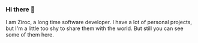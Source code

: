 ### Hi there 👋
I am Ziroc, a long time software developer. I have a lot of personal projects, but I'm a little too shy to share them with the world. But still you can see some of them here.


<!--
**ziroc/ziroc** is a ✨ _special_ ✨ repository because its `README.md` (this file) appears on your GitHub profile.

Here are some ideas to get you started:

- 🔭 I’m currently working on ...
- 🌱 I’m currently learning ...
- 👯 I’m looking to collaborate on ...
- 🤔 I’m looking for help with ...
- 💬 Ask me about ...
- 📫 How to reach me: ...
- 😄 Pronouns: ...
- ⚡ Fun fact: ...
-->
